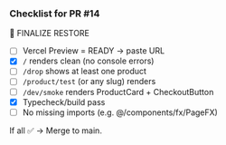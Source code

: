 ### Checklist for PR #14

🧪 FINALIZE RESTORE

- [ ] Vercel Preview = READY → paste URL
- [x] `/` renders clean (no console errors)
- [ ] `/drop` shows at least one product
- [ ] `/product/test` (or any slug) renders
- [ ] `/dev/smoke` renders ProductCard + CheckoutButton
- [x] Typecheck/build pass
- [ ] No missing imports (e.g. @/components/fx/PageFX)

If all ✅ → Merge to main.